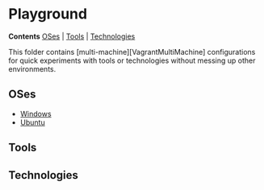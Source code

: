 # Playground

**Contents** [OSes] | [Tools] | [Technologies]  

This folder contains [multi-machine][VagrantMultiMachine] configurations for quick experiments with tools or technologies without messing up other environments.

## OSes

* [Windows]
* [Ubuntu]

[OSes]: #oses
[Windows]: windows
[Ubuntu]: ubuntu

## Tools

[Tools]: #tools

## Technologies

[Technologies]: #technologies
